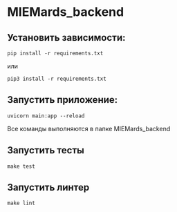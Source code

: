 # MIEMards_backend
## Установить зависимости:

```pip install -r requirements.txt```

или

```pip3 install -r requirements.txt```

## Запустить приложение:

```uvicorn main:app --reload```

Все команды выполняются в папке MIEMards_backend

## Запустить тесты

```shell
make test
```

## Запустить линтер

```shell
make lint
```